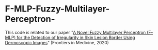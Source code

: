 # F-MLP-Fuzzy-Multilayer-Perceptron-
This code is related to our paper "[A Novel Fuzzy Multilayer Perceptron (F-MLP) for the Detection of Irregularity in Skin Lesion Border Using Dermoscopic Images](https://www.frontiersin.org/articles/10.3389/fmed.2020.00297/abstract)" (Frontiers in Medicine, 2020)
